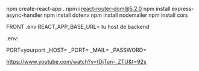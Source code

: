 npm create-react-app .
npm i react-router-dom@5.2.0
npm install express-async-handler
npm install dotenv
npm install nodemailer
npm install cors





FRONT
.env
REACT_APP_BASE_URL= tu host de backend


.env:

PORT=yourport
_HOST=
_PORT=
_MAIL=
_PASSWORD=


https://www.youtube.com/watch?v=tDjTun-_ZTU&t=92s